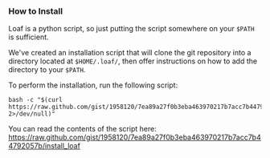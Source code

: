 ### How to Install

Loaf is a python script, so just putting the script somewhere on your `$PATH` is sufficient.

We've created an installation script that will clone the git repository into a directory located at `$HOME/.loaf/`, then offer instructions on how to add the directory to your `$PATH`.

To perform the installation, run the following script:

    bash -c "$(curl https://raw.github.com/gist/1958120/7ea89a27f0b3eba463970217b7acc7b44792057b/install_loaf 2>/dev/null)"

You can read the contents of the script here: https://raw.github.com/gist/1958120/7ea89a27f0b3eba463970217b7acc7b44792057b/install_loaf